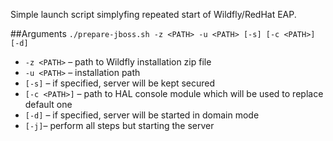 Simple launch script simplyfing repeated start of Wildfly/RedHat EAP.

##Arguments
`./prepare-jboss.sh -z <PATH> -u <PATH> [-s] [-c <PATH>] [-d]`

 * `-z <PATH>` – path to Wildfly installation zip file
 * `-u <PATH>` – installation path
 * `[-s]` – if specified, server will be kept secured
 * `[-c <PATH>]` – path to HAL console module which will be used to replace default one
 * `[-d]` – if specified, server will be started in domain mode
 * `[-j]`– perform all steps but starting the server
